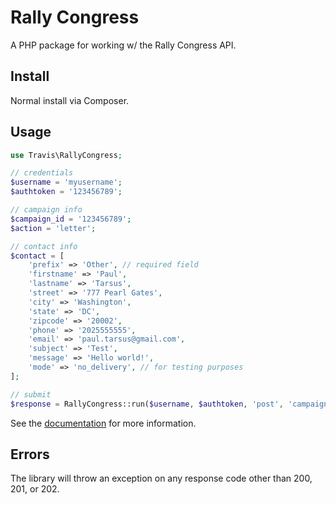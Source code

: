 # Rally Congress

A PHP package for working w/ the Rally Congress API.

## Install

Normal install via Composer.

## Usage

```php
use Travis\RallyCongress;

// credentials
$username = 'myusername';
$authtoken = '123456789';

// campaign info
$campaign_id = '123456789';
$action = 'letter';

// contact info
$contact = [
	'prefix' => 'Other', // required field
	'firstname' => 'Paul',
	'lastname' => 'Tarsus',
	'street' => '777 Pearl Gates',
	'city' => 'Washington',
	'state' => 'DC',
	'zipcode' => '20002',
	'phone' => '2025555555',
	'email' => 'paul.tarsus@gmail.com',
	'subject' => 'Test',
	'message' => 'Hello world!',
	'mode' => 'no_delivery', // for testing purposes
];

// submit
$response = RallyCongress::run($username, $authtoken, 'post', 'campaigns/'.$campaign_id.'/'.$action, $contact);
```

See the [documentation](https://www.rallycongress.com/docs/api) for more information.

## Errors

The library will throw an exception on any response code other than 200, 201, or 202.